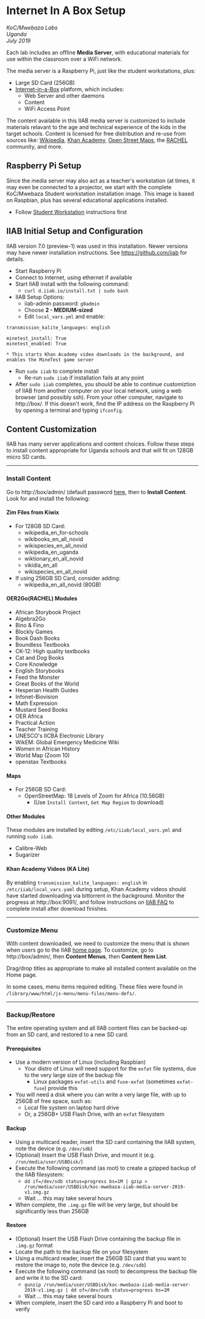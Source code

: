 # Internet In A Box Setup
*KoC/Mwebaza Labs*<br />
*Uganda*<br />
*July 2019*<br />

Each lab includes an offline **Media Server**, with educational materials
for use within the classroom over a WiFi network.

The media server is a Raspberry Pi, just like the student workstations, plus:
* Large SD Card (256GB)
* [Internet-in-a-Box](http://internet-in-a-box.org) platform, which includes:
  * Web Server and other daemons
  * Content
  * WiFi Access Point

The content available in this IIAB media server is customized to include
materials relavant to the age and technical experience of the kids in
the target schools.  Content is licensed for free distribution and re-use
from sources like:
[Wikipedia](https://www.wikipedia.org/),
[Khan Academy](),
[Open Street Maps](),
the [RACHEL](https://worldpossible.org/rachel) community,
and more.


## Raspberry Pi Setup

Since the media server may also act as a teacher's workstation (at times, it may
even be connected to a projector, we start with the complete KoC/Mwebaza Student
workstation installation image.  This image is based on Raspbian, plus has several
educational applications installed.

* Follow [Student Workstation](README.md) instructions first


## IIAB Initial Setup and Configuration
IIAB version 7.0 (preview-1) was used in this installation. Newer versions may have newer installation instructions.  See https://github.com/iiab for details.

* Start Raspberry Pi
* Connect to Internet, using ethernet if available
* Start IIAB install with the following command:
  * `curl d.iiab.io/install.txt | sudo bash`
* IIAB Setup Options:
  * iiab-admin password:  `g0admin`
  * Choose **2 - MEDIUM-sized**
  * Edit `local_vars.yml` and enable:
```
transmission_kalite_languages: english

minetest_install: True
minetest_enabled: True
```
    * This starts Khan Academy video downloads in the background, and enables the MineTest game server
  * Run `sudo iiab` to complete install
    * Re-run `sudo iiab` if installation fails at any point
* After `sudo iiab` completes, you should be able to continue customiztion of IIAB from another computer on your local network, using a web browser (and possibly ssh). From your other computer, navigate to http://box/.  If this doesn't work, find the IP address on the Raspberry Pi by opening a terminal and typing `ifconfig`.

## Content Customization
IIAB has many server applications and content choices. Follow these steps to install content appropriate for Uganda schools and that will fit on 128GB micro SD cards.

----
### Install Content
Go to http://box/admin/ (default password [here](http://wiki.laptop.org/go/IIAB/FAQ#What_are_the_default_passwords.3F), then to **Install Content**.  Look for and install the following:

#### Zim Files from Kiwix
* For 128GB SD Card:
  * wikipedia_en_for-schools
  * wikibooks_en_all_novid
  * wikispecies_en_all_novid
  * wikipedia_en_uganda
  * wiktionary_en_all_novid
  * vikidia_en_all
  * wikispecies_en_all_novid
* If using 256GB SD Card, consider adding:
  * wikipedia_en_all_novid (80GB)

#### OER2Go(RACHEL) Modules
* African Storybook Project
* Algebra2Go
* Bino & Fino
* Blockly Games
* Book Dash Books
* Boundless Textbooks
* CK-12: High quality textbooks
* Cat and Dog Books
* Core Knowledge
* English Storybooks
* Feed the Monster
* Great Books of the World
* Hesperian Health Guides
* Infonet-Biovision
* Math Expression
* Mustard Seed Books
* OER Africa
* Practical Action
* Teacher Training
* UNESCO's IICBA Electronic Library
* WikEM: Global Emergency Medicine Wiki
* Women in African History
* World Map (Zoom 10)
* openstax Textbooks
  
#### Maps
* For 256GB SD Card:
  * OpenStreetMap: 18 Levels of Zoom for Africa (10.56GB)
    * (Use `Install Content`, `Get Map Region` to download)

#### Other Modules
These modules are installed by editing `/etc/iiab/local_vars.yml` and running `sudo iiab`.
* Calibre-Web
* Sugarizer

#### Khan Academy Videos (KA Lite)
By enabling `transmission_kalite_languages: english` in `/etc/iiab/local_vars.yaml` during setup, Khan Academy videos should have started downloading via bittorrent in the background.  Monitor the progress at http://box:9091/, and follow instructions on [IIAB FAQ](http://wiki.laptop.org/go/IIAB/FAQ#KA_Lite_Administration:_What_tips_.26_tricks_exist.3F) to complete install after download finishes.


----
### Customize Menu
With content downloaded, we need to customize the menu that is shown when users go to the IIAB [home page](http://box/home). To customize, go to http://box/admin/, then **Content Menus**, then **Content Item List**.

Drag/drop titles as appropriate to make all installed content available on the Home page.

In some cases, menu items required editing.  These files were found in `/library/www/html/js-menu/menu-files/menu-defs/`.

----
### Backup/Restore
The entire operating system and all IIAB content files can be backed-up from an SD card, and restored to a new SD card.

#### Prerequisites
* Use a modern version of Linux (including Raspbian)
  * Your distro of Linux will need support for the `exfat` file systems, due to the very large size of the backup file
    * Linux packages `exfat-utils` and `fuse-exfat` (sometimes `exfat-fuse`) provide this
* You will need a disk where you can write a very large file, with up to 256GB of free space, such as:
  * Local file system on laptop hard drive
  * Or, a 256GB+ USB Flash Drive, with an `exfat` filesystem
  
#### Backup
* Using a multicard reader, insert the SD card containing the IIAB system, note the device (e.g. `/dev/sdb`)
* (Optional) Insert the USB Flash Drive, and mount it (e.g. `/run/media/user/USBDisk/`)
* Execute the following command (as root) to create a gzipped backup of the IIAB filesystem:
  * `dd if=/dev/sdb status=progress bs=1M | gzip > /run/media/user/USBDisk/koc-mwebaza-iiab-media-server-2019-v1.img.gz`
  * Wait ... this may take several hours
* When complete, the `.img.gz` file will be very large, but should be significantly less than 256GB

#### Restore
* (Optional) Insert the USB Flash Drive containing the backup file in `.img.gz` format
* Locate the path to the backup file on your filesystem
* Using a multicard reader, insert the 256GB SD card that you want to restore the image to, note the device (e.g. `/dev/sdb`)
* Execute the following command (as root) to decompress the backup file and write it to the SD card:
  * `gunzip /run/media/user/USBDisk/koc-mwebaza-iiab-media-server-2019-v1.img.gz | dd of=/dev/sdb status=progress bs=1M`
  * Wait ... this may take several hours
* When complete, insert the SD card into a Raspberry Pi and boot to verify
